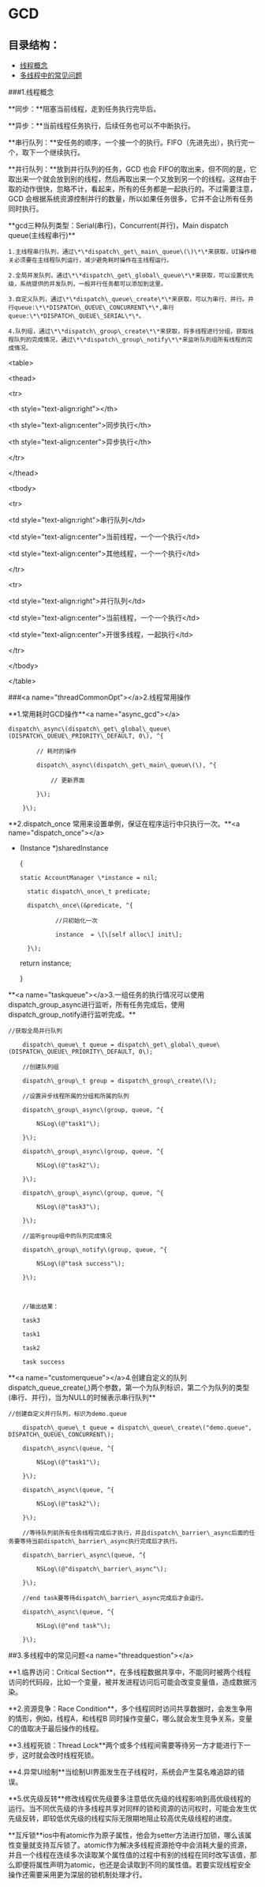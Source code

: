 # GCD

## 目录结构：

* [线程概念](/threadConcept)
* [多线程中的常见问题](#threadquestion)

\#\#\#1.线程概念

\*\*同步：\*\*阻塞当前线程，走到任务执行完毕后。

\*\*异步：\*\*当前线程任务执行，后续任务也可以不中断执行。

\*\*串行队列：\*\*安任务的顺序，一个接一个的执行。FIFO（先进先出），执行完一个，取下一个继续执行。

\*\*并行队列：\*\*放到并行队列的任务，GCD 也会 FIFO的取出来，但不同的是，它取出来一个就会放到别的线程，然后再取出来一个又放到另一个的线程。这样由于取的动作很快，忽略不计，看起来，所有的任务都是一起执行的。不过需要注意，GCD 会根据系统资源控制并行的数量，所以如果任务很多，它并不会让所有任务同时执行。

\*\*gcd三种队列类型：Serial\(串行\)，Concurrent\(并行\)，Main dispatch queue\(主线程串行\)\*\*

```
1.主线程串行队列，通过\*\*dispatch\_get\_main\_queue\(\)\*\*来获取，UI操作相关必须要在主线程队列运行，减少避免耗时操作在主线程运行。

2.全局并发队列，通过\*\*dispatch\_get\_global\_queue\*\*来获取，可以设置优先级，系统提供的并发队列，一般并行任务都可以添加到这里。

3.自定义队列，通过\*\*dispatch\_queue\_create\*\*来获取，可以为串行、并行。并行queue:\*\*DISPATCH\_QUEUE\_CONCURRENT\*\*,串行queue:\*\*DISPATCH\_QUEUE\_SERIAL\*\*。

4.队列组，通过\*\*dispatch\_group\_create\*\*来获取，将多线程进行分组，获取线程队列的完成情况，通过\*\*dispatch\_group\_notify\*\*来监听队列组所有线程的完成情况。
```

&lt;table&gt;

&lt;thead&gt;

&lt;tr&gt;

&lt;th style="text-align:right"&gt;&lt;/th&gt;

&lt;th style="text-align:center"&gt;同步执行&lt;/th&gt;

&lt;th style="text-align:center"&gt;异步执行&lt;/th&gt;

&lt;/tr&gt;

&lt;/thead&gt;

&lt;tbody&gt;

&lt;tr&gt;

&lt;td style="text-align:right"&gt;串行队列&lt;/td&gt;

&lt;td style="text-align:center"&gt;当前线程，一个一个执行&lt;/td&gt;

&lt;td style="text-align:center"&gt;其他线程，一个一个执行&lt;/td&gt;

&lt;/tr&gt;

&lt;tr&gt;

&lt;td style="text-align:right"&gt;并行队列&lt;/td&gt;

&lt;td style="text-align:center"&gt;当前线程，一个一个执行&lt;/td&gt;

&lt;td style="text-align:center"&gt;开很多线程，一起执行&lt;/td&gt;

&lt;/tr&gt;

&lt;/tbody&gt;

&lt;/table&gt;

\#\#\#&lt;a name="threadCommonOpt"&gt;&lt;/a&gt;2.线程常用操作

\*\*1.常用耗时GCD操作\*\*&lt;a name="async\_gcd"&gt;&lt;/a&gt;

```
dispatch\_async\(dispatch\_get\_global\_queue\(DISPATCH\_QUEUE\_PRIORITY\_DEFAULT, 0\), ^{  

        // 耗时的操作  

        dispatch\_async\(dispatch\_get\_main\_queue\(\), ^{  

            // 更新界面  

        }\);  

    }\);
```

\*\*2.dispatch\_once 常用来设置单例，保证在程序运行中只执行一次。\*\*&lt;a name="dispatch\_once"&gt;&lt;/a&gt;

* \(Instance \*\)sharedInstance

  {

  ```
  static AccountManager \*instance = nil;  

    static dispatch\_once\_t predicate;  

    dispatch\_once\(&predicate, ^{  

            //只初始化一次

            instance  = \[\[self alloc\] init\];   

    }\);
  ```

  return instance;

  }

\*\*&lt;a name="taskqueue"&gt;&lt;/a&gt;3.一组任务的执行情况可以使用dispatch\_group\_async进行监听，所有任务完成后，使用dispatch\_group\_notify进行监听完成。\*\*

```
//获取全局并行队列

    dispatch\_queue\_t queue = dispatch\_get\_global\_queue\(DISPATCH\_QUEUE\_PRIORITY\_DEFAULT, 0\);

    //创建队列组

    dispatch\_group\_t group = dispatch\_group\_create\(\);

    //设置异步线程所属的分组和所属的队列

    dispatch\_group\_async\(group, queue, ^{

        NSLog\(@"task1"\);

    }\);

    dispatch\_group\_async\(group, queue, ^{

        NSLog\(@"task2"\);

    }\);

    dispatch\_group\_async\(group, queue, ^{

        NSLog\(@"task3"\);

    }\);

    //监听group组中的队列完成情况

    dispatch\_group\_notify\(group, queue, ^{

        NSLog\(@"task success"\);

    }\);



    //输出结果：

    task3

    task1

    task2

    task success
```

\*\*&lt;a name="customerqueue"&gt;&lt;/a&gt;4.创建自定义的队列dispatch\_queue\_create\(,\)两个参数，第一个为队列标识，第二个为队列的类型\(串行、并行\)，当为NULL的时候表示串行队列\*\*

```
//创建自定义并行队列，标识为demo.queue

    dispatch\_queue\_t queue = dispatch\_queue\_create\("demo.queue", DISPATCH\_QUEUE\_CONCURRENT\);

    dispatch\_async\(queue, ^{

        NSLog\(@"task1"\);

    }\);

    dispatch\_async\(queue, ^{

        NSLog\(@"task2"\);

    }\);

    //等待队列前所有任务线程完成后才执行，并且dispatch\_barrier\_async后面的任务要等待当前dispatch\_barrier\_async执行完成后才执行。

    dispatch\_barrier\_async\(queue, ^{

        NSLog\(@"dispatch\_barrier\_async"\);

    }\);

    //end task要等待dispatch\_barrier\_async完成后才会运行。

    dispatch\_async\(queue, ^{

        NSLog\(@"end task"\);

    }\);
```

\#\#3.多线程中的常见问题&lt;a name="threadquestion"&gt;&lt;/a&gt;

\*\*1.临界访问：Critical Section\*\*，在多线程数据共享中，不能同时被两个线程访问的代码段，比如一个变量，被并发进程访问后可能会改变变量值，造成数据污染。

\*\*2.资源竞争：Race Condition\*\*，多个线程同时访问共享数据时，会发生争用的情形，例如，线程A，和线程B 同时操作变量C，哪么就会发生竞争关系，变量C的值取决于最后操作的线程。

\*\*3.线程死锁：Thread Lock\*\*两个或多个线程间需要等待另一方才能进行下一步，这时就会改时线程死锁。

\*\*4.异常UI绘制\*\*当绘制UI界面发生在子线程时，系统会产生莫名难追踪的错误。

\*\*5.优先级反转\*\*修改线程优先级要多注意低优先级的线程影响到高优级线程的运行。当不同优先级的许多线程共享对同样的锁和资源的访问权时，可能会发生优先级反转，即较低优先级的线程实际无限期地阻止较高优先级线程的进度。

\*\*互斥锁\*\*ios中有atomic作为原子属性，他会为setter方法进行加锁，哪么该属性变量就支持互斥锁了。atomic作为解决多线程资源抢夺中会消耗大量的资源，并且一个线程在连续多次读取某个属性值的过程中有别的线程在同时改写该值，那么即便将属性声明为atomic，也还是会读取到不同的属性值。若要实现线程安全操作还需要采用更为深层的锁机制处理才行。

